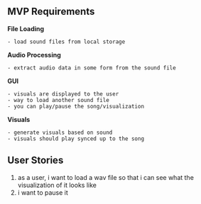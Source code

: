 ## MVP Requirements

**File Loading**

    - load sound files from local storage 

**Audio Processing**

    - extract audio data in some form from the sound file

**GUI**

    - visuals are displayed to the user
    - way to load another sound file
    - you can play/pause the song/visualization 

**Visuals**

    - generate visuals based on sound 
    - visuals should play synced up to the song



## User Stories

1. as a user, i want to load a wav file so that i can see what the visualization of it looks like
2. i want to pause it 
